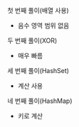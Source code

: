 첫 번째 풀이(배열 사용)
- 음수 영역 범위 없음

두 번째 풀이(XOR)
- 매우 빠름

세 번째 풀이(HashSet)
- 계산 사용

네 번째 풀이(HashMap)
- 키로 계산
